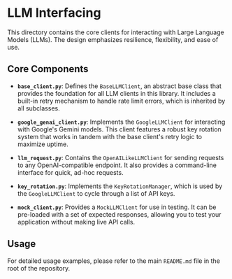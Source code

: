 # LLM Interfacing

This directory contains the core clients for interacting with Large Language Models (LLMs). The design emphasizes resilience, flexibility, and ease of use.

## Core Components

- **`base_client.py`**: Defines the `BaseLLMClient`, an abstract base class that provides the foundation for all LLM clients in this library. It includes a built-in retry mechanism to handle rate limit errors, which is inherited by all subclasses.

- **`google_genai_client.py`**: Implements the `GoogleLLMClient` for interacting with Google's Gemini models. This client features a robust key rotation system that works in tandem with the base client's retry logic to maximize uptime.

- **`llm_request.py`**: Contains the `OpenAILikeLLMClient` for sending requests to any OpenAI-compatible endpoint. It also provides a command-line interface for quick, ad-hoc requests.

- **`key_rotation.py`**: Implements the `KeyRotationManager`, which is used by the `GoogleLLMClient` to cycle through a list of API keys.

- **`mock_client.py`**: Provides a `MockLLMClient` for use in testing. It can be pre-loaded with a set of expected responses, allowing you to test your application without making live API calls.

## Usage

For detailed usage examples, please refer to the main `README.md` file in the root of the repository.
